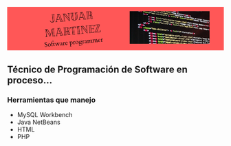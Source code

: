 ![Banner](https://github.com/Januar-Martinez/Januar-Martinez/blob/main/Banner!.png)

## Técnico de Programación de Software en proceso...

### Herramientas que manejo
* MySQL Workbench
* Java NetBeans
* HTML
* PHP







<!--
**Januar-Martinez/Januar-Martinez** is a ✨ _special_ ✨ repository because its `README.md` (this file) appears on your GitHub profile.

Here are some ideas to get you started:

- 🔭 I’m currently working on ...
- 🌱 I’m currently learning ...
- 👯 I’m looking to collaborate on ...
- 🤔 I’m looking for help with ...
- 💬 Ask me about ...
- 📫 How to reach me: ...
- 😄 Pronouns: ...
- ⚡ Fun fact: ...
-->

